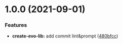 # 1.0.0 (2021-09-01)


### Features

* **create-evo-lib:** add commit lint&prompt ([480bfcc](https://github.com/AlvisS66/tools-lib/commit/480bfcc43c60148d1f7c2dcc0a8fba005d1fc907))



